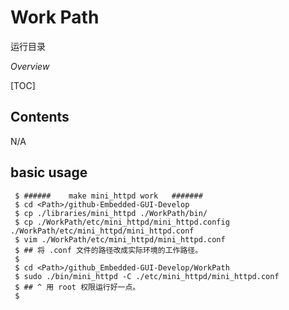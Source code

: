 # Work Path
 运行目录

*Overview*

[TOC]

## Contents

  N/A

## basic usage

```shell
 $ ######    make mini_httpd work   #######
 $ cd <Path>/github-Embedded-GUI-Develop
 $ cp ./libraries/mini_httpd ./WorkPath/bin/ 
 $ cp ./WorkPath/etc/mini_httpd/mini_httpd.config ./WorkPath/etc/mini_httpd/mini_httpd.conf
 $ vim ./WorkPath/etc/mini_httpd/mini_httpd.conf 
 $ ## 将 .conf 文件的路径改成实际环境的工作路径。 
 $
 $ cd <Path>/github_Embedded-GUI-Develop/WorkPath
 $ sudo ./bin/mini_httpd -C ./etc/mini_httpd/mini_httpd.conf
 $ ## ^ 用 root 权限运行好一点。
 $ 
```

